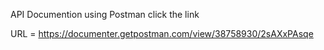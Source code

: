 API Documention using Postman click the link

URL = https://documenter.getpostman.com/view/38758930/2sAXxPAsqe